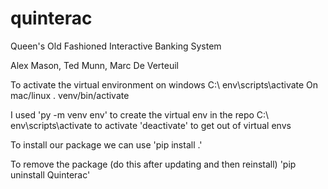 # quinterac
Queen's Old Fashioned Interactive Banking System

Alex Mason, Ted Munn, Marc De Verteuil

To activate the virtual environment on windows
C:\ env\scripts\activate
On mac/linux
. venv/bin/activate


I used 'py -m venv env' to create the virtual env in the repo
C:\ env\scripts\activate to activate
'deactivate' to get out of virtual envs

To install our package we can use
'pip install .'

To remove the package (do this after updating and then reinstall)
'pip uninstall Quinterac'